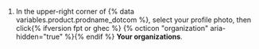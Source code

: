 1. In the upper-right corner of {% data variables.product.prodname_dotcom %}, select your profile photo, then click{% ifversion fpt or ghec %} {% octicon "organization" aria-hidden="true" %}{% endif %} **Your organizations**.
